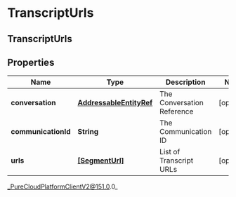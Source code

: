 # TranscriptUrls

## TranscriptUrls

## Properties

|Name | Type | Description | Notes|
|------------ | ------------- | ------------- | -------------|
| **conversation** | [**AddressableEntityRef**](AddressableEntityRef) | The Conversation Reference | [optional] |
| **communicationId** | **String** | The Communication ID | [optional] |
| **urls** | [**[SegmentUrl]**](SegmentUrl) | List of Transcript URLs | [optional] |



_PureCloudPlatformClientV2@151.0.0_
